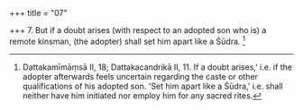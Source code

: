 +++
title = "07"

+++
7. But if a doubt arises (with respect to an adopted son who is) a remote kinsman, (the adopter) shall set him apart like a Śūdra. [^6] 


[^6]:  Dattakamīmāṃsā II, 18; Dattakacandrikā II, 11. If a doubt arises,' i.e. if the adopter afterwards feels uncertain regarding the caste or other qualifications of his adopted son. 'Set him apart like a Śūdra,' i.e. shall neither have him initiated nor employ him for any sacred rites.
